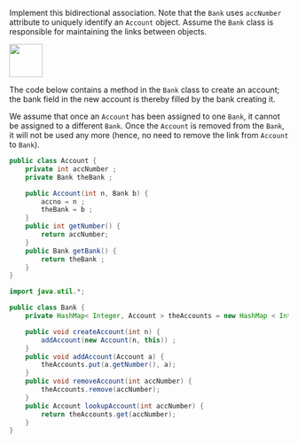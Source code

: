 <panel header=":lock::key: Bidirectional association between `Bank` and `Account`">
<question has-input="true">

Implement this bidirectional association.  Note that the `Bank` uses `accNumber` attribute to uniquely identify an `Account` object. Assume the `Bank` class is responsible for maintaining the links between objects.

<img src="{{baseUrl}}/errorHandling/defensiveProgramming/referentialIntegrity/images/bankAccount.jpg" height="60" />
<p/>

<div slot="answer">

The code below contains a method in the `Bank` class to create an account; the bank field in the new account is thereby filled by the bank creating it.

We assume that once an `Account` has been assigned to one `Bank`, it cannot be assigned to a different `Bank`. Once the `Account` is removed from the `Bank`, it will not be used any more (hence, no need to remove the link from `Account` to `Bank`).

```java
public class Account {
    private int accNumber ;
    private Bank theBank ;

    public Account(int n, Bank b) {
        accno = n ;
        theBank = b ;
    }
    public int getNumber() {
        return accNumber;
    }
    public Bank getBank() {
        return theBank ;
    }
}
```

```java
import java.util.*;

public class Bank {
    private HashMap< Integer, Account > theAccounts = new HashMap < Integer, Account > ();

    public void createAccount(int n) {
        addAccount(new Account(n, this)) ;
    }
    public void addAccount(Account a) {          
        theAccounts.put(a.getNumber(), a);
    }
    public void removeAccount(int accNumber) {
        theAccounts.remove(accNumber);
    }
    public Account lookupAccount(int accNumber) {
        return theAccounts.get(accNumber);
    }
}
```

</div>
</question>
</panel>
